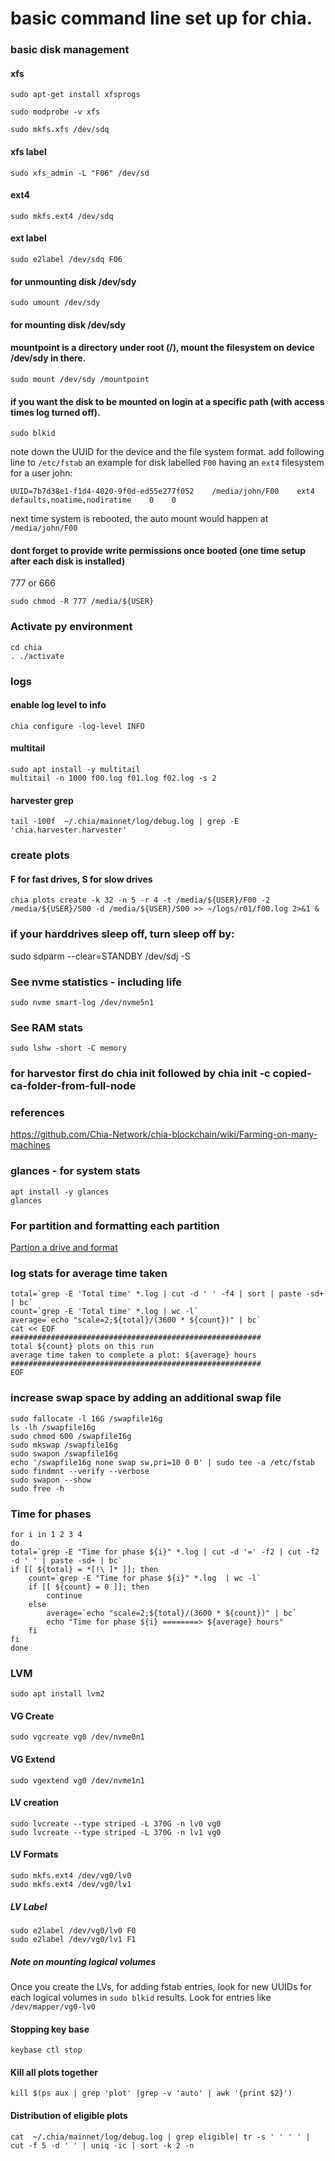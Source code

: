 # basic command line set up for chia.

### basic disk management
#### xfs
```
sudo apt-get install xfsprogs
```
```
sudo modprobe -v xfs
```
```
sudo mkfs.xfs /dev/sdq
```

#### xfs label
```
sudo xfs_admin -L "F06" /dev/sd
```

#### ext4
```
sudo mkfs.ext4 /dev/sdq
```

#### ext label
```
sudo e2label /dev/sdq F06
```

#### for unmounting disk /dev/sdy
```
sudo umount /dev/sdy
```
#### for mounting disk /dev/sdy
#### mountpoint is a directory under root (/), mount the filesystem on device /dev/sdy in there.
```
sudo mount /dev/sdy /mountpoint
```

#### if you want the disk to be mounted on login at a specific path (with access times log turned off).
```
sudo blkid
```
note down the UUID for the device and the file system format.
add following line to `/etc/fstab`
an example for disk labelled `F00` having an `ext4` filesystem for a user john:
```
UUID=7b7d38e1-f1d4-4020-9f0d-ed55e277f052    /media/john/F00    ext4    defaults,noatime,nodiratime    0    0
```

next time system is rebooted, the auto mount would happen at `/media/john/F00`

#### dont forget to provide write permissions once booted (one time setup after each disk is installed)
777 or 666
```
sudo chmod -R 777 /media/${USER}
```

### Activate py environment
```
cd chia
. ./activate
```

### logs
#### enable log level to info
```
chia configure -log-level INFO
```

#### multitail
```
sudo apt install -y multitail
multitail -n 1000 f00.log f01.log f02.log -s 2
```

#### harvester grep
```
tail -100f  ~/.chia/mainnet/log/debug.log | grep -E 'chia.harvester.harvester'
```

### create plots
#### F for fast drives, S for slow drives
```
chia plots create -k 32 -n 5 -r 4 -t /media/${USER}/F00 -2 /media/${USER}/S00 -d /media/${USER}/S00 >> ~/logs/r01/f00.log 2>&1 &
```

### if your harddrives sleep off, turn sleep off by:
sudo sdparm --clear=STANDBY /dev/sdj -S

### See nvme statistics - including life
```
sudo nvme smart-log /dev/nvme5n1
```

### See RAM stats
```
sudo lshw -short -C memory
```

### for harvestor first do chia init followed by chia init -c copied-ca-folder-from-full-node


### references
https://github.com/Chia-Network/chia-blockchain/wiki/Farming-on-many-machines

### glances - for system stats
```
apt install -y glances
glances
```

### For partition and formatting each partition
[Partion a drive and format](https://techguides.yt/guides/how-to-partition-format-and-auto-mount-disk-on-ubuntu-20-04/)

### log stats for average time taken
```
total=`grep -E 'Total time' *.log | cut -d ' ' -f4 | sort | paste -sd+ | bc`
count=`grep -E 'Total time' *.log | wc -l`
average=`echo "scale=2;${total}/(3600 * ${count})" | bc`
cat << EOF
########################################################
total ${count} plots on this run
average time taken to complete a plot: ${average} hours
########################################################
EOF
```

### increase swap space by adding an additional swap file
```
sudo fallocate -l 16G /swapfile16g
ls -lh /swapfile16g
sudo chmod 600 /swapfile16g
sudo mkswap /swapfile16g
sudo swapon /swapfile16g
echo '/swapfile16g none swap sw,pri=10 0 0' | sudo tee -a /etc/fstab
sudo findmnt --verify --verbose
sudo swapon --show
sudo free -h
```

### Time for phases
```
for i in 1 2 3 4
do
total=`grep -E "Time for phase ${i}" *.log | cut -d '=' -f2 | cut -f2 -d ' ' | paste -sd+ | bc`
if [[ ${total} = *[!\ ]* ]]; then
    count=`grep -E "Time for phase ${i}" *.log  | wc -l`
    if [[ ${count} = 0 ]]; then 
        continue 
    else
        average=`echo "scale=2;${total}/(3600 * ${count})" | bc`
        echo "Time for phase ${i} ========> ${average} hours"
    fi
fi
done
```


### LVM
```
sudo apt install lvm2
```
#### VG Create 
```
sudo vgcreate vg0 /dev/nvme0n1
```
#### VG Extend 
```
sudo vgextend vg0 /dev/nvme1n1
```
#### LV creation
```
sudo lvcreate --type striped -L 370G -n lv0 vg0
sudo lvcreate --type striped -L 370G -n lv1 vg0
```
#### LV Formats
```
sudo mkfs.ext4 /dev/vg0/lv0
sudo mkfs.ext4 /dev/vg0/lv1
```
##### LV Label
```
sudo e2label /dev/vg0/lv0 F0
sudo e2label /dev/vg0/lv1 F1
```
##### Note on mounting logical volumes
Once you create the LVs, for adding fstab entries, look for new UUIDs for each logical volumes in `sudo blkid` results.
Look for entries like `/dev/mapper/vg0-lv0`

#### Stopping key base
```
keybase ctl stop
```

#### Kill all plots together
```
kill $(ps aux | grep 'plot' |grep -v 'auto' | awk '{print $2}')
```

#### Distribution of eligible plots
```
cat  ~/.chia/mainnet/log/debug.log | grep eligible| tr -s ' ' ' ' | cut -f 5 -d ' ' | uniq -ic | sort -k 2 -n
```
